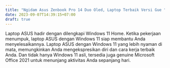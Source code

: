 ```yaml
---
title: "Ngidam Asus Zenbook Pro 14 Duo Oled, Laptop Terbaik Versi Gue "
date: 2023-09-07T14:39:15+07:00
draft: true
---
```


Laptop ASUS hadir dengan dilengkapi Windows 11 Home. Ketika pekerjaan menumpuk, laptop ASUS dengan Windows 11 siap membantu Anda menyelesaikannya. Laptop ASUS dengan Windows 11 yang lebih nyaman di mata, memungkinkan Anda mengekspresikan diri dan cara kerja terbaik Anda. Dan tidak hanya Windows 11 asli, tersedia juga genuine Microsoft Office 2021 untuk menunjang aktivitas Anda sepanjang hari.